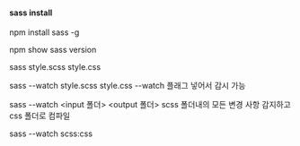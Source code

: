 #### sass install

npm install sass -g

npm show sass version

sass style.scss style.css

sass --watch style.scss style.css
--watch 플래그 넣어서 감시 가능

sass --watch <input 폴더> <output 폴더>
scss 폴더내의 모든 변경 사항 감지하고 css 폴더로 컴파일

sass --watch scss:css
